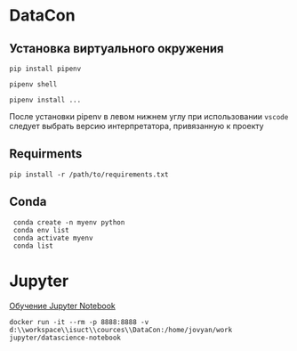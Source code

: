 # DataCon


## Установка виртуального окружения 

```shell
pip install pipenv
```

```shell
pipenv shell
```

```
pipenv install ...
```

После установки pipenv в левом нижнем углу при использовании `vscode` следует выбрать версию интерпретатора, привязанную к проекту

## Requirments

```shell
pip install -r /path/to/requirements.txt
```

## Conda

```shell
 conda create -n myenv python
 conda env list
 conda activate myenv
 conda list
```

# Jupyter

[Обучение Jupyter Notebook](https://youtu.be/7QM7vQxAAzY)

```
docker run -it --rm -p 8888:8888 -v d:\\workspace\\isuct\\cources\\DataCon:/home/jovyan/work jupyter/datascience-notebook
```